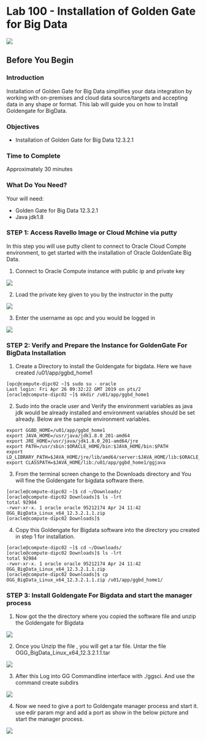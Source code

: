# Lab 100 -  Installation of Golden Gate for Big Data

![](images/100/image100_0.png)

## Before You Begin

### Introduction
Installation of Golden Gate for Big Data simplifies your data integration by working with on-premises and cloud data source/targets and accepting data in any shape or format. This lab will guide you on how to Install Goldengate for BigData.

### Objectives
- Installation of Golden Gate for Big Data 12.3.2.1

### Time to Complete
Approximately 30 minutes

### What Do You Need?
Your will need:
- Golden Gate for Big Data 12.3.2.1
- Java jdk1.8

### STEP 1: Access Ravello Image or Cloud Mchine via putty

In this step you will use putty client to connect to Oracle Cloud Compte environment, to get started with the installation of Oracle GoldenGate Big Data.

1. Connect to Oracle Compute instance with public ip and private key

![](images/100/image100_1.png)

2. Load the private key given to you by the instructor in the putty 

![](images/100/image100_2.png)

3. Enter the username as opc and you would be logged in

![](images/100/image100_3.png)


### STEP 2: Verify and Prepare the Instance for GoldenGate For BigData Installation

1. Create a Directory to install the Goldengate for bigdata. Here we have created /u01/app/ggbd_home1

```
[opc@compute-dipc02 ~]$ sudo su - oracle
Last login: Fri Apr 26 09:32:22 GMT 2019 on pts/2
[oracle@compute-dipc02 ~]$ mkdir /u01/app/ggbd_home1
```

2. Sudo into the oracle user and Verify the environment variables as java jdk would be already installed and environment variables should be set already. Below are the sample environment variables.

```
export GGBD_HOME=/u01/app/ggbd_home1
export JAVA_HOME=/usr/java/jdk1.8.0_201-amd64
export JRE_HOME=/usr/java/jdk1.8.0_201-amd64/jre
export PATH=/usr/sbin:$ORACLE_HOME/bin:$JAVA_HOME/bin:$PATH
export LD_LIBRARY_PATH=$JAVA_HOME/jre/lib/amd64/server:$JAVA_HOME/lib:$ORACLE_HOME/lib
export CLASSPATH=$JAVA_HOME/lib:/u01/app/ggbd_home1/ggjava
```

3. From the terminal screen change to the Downloads directory and You will fine the Goldengate for bigdata software there.

```
[oracle@compute-dipc02 ~]$ cd ~/Downloads/
[oracle@compute-dipc02 Downloads]$ ls -lrt
total 92984
-rwxr-xr-x. 1 oracle oracle 95212174 Apr 24 11:42 OGG_BigData_Linux_x64_12.3.2.1.1.zip
[oracle@compute-dipc02 Downloads]$

```

4. Copy this Goldengate for Bigdata software into the directory you created in step 1 for installation.

```
[oracle@compute-dipc02 ~]$ cd ~/Downloads/
[oracle@compute-dipc02 Downloads]$ ls -lrt
total 92984
-rwxr-xr-x. 1 oracle oracle 95212174 Apr 24 11:42 OGG_BigData_Linux_x64_12.3.2.1.1.zip
[oracle@compute-dipc02 Downloads]$ cp OGG_BigData_Linux_x64_12.3.2.1.1.zip /u01/app/ggbd_home1/
```

### STEP 3: Install Goldengate For Bigdata and start the manager process

1. Now got the the directory where you copied the software file and unzip the Goldengate for Bigdata

![](images/100/image100_4.png)

2. Once you Unzip the file , you will get a tar file. Untar the file OGG_BigData_Linux_x64_12.3.2.1.1.tar

![](images/100/image100_5.png)

3. After this Log into GG Commandline interface with ./ggsci. And use the command create subdirs 

![](images/100/image100_6.png)

4. Now we need to give a port to Goldengate manager process and start it. use edir param mgr and add a port as show in the below picture and start the manager process.

![](images/100/image100_7.png)

